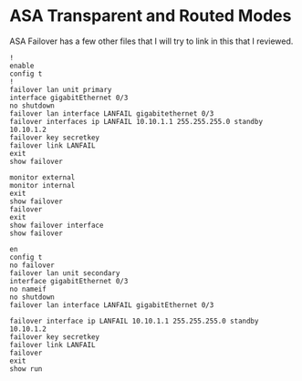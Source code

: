 # ASA Transparent and Routed Modes

ASA Failover has a few other files that I will try to link in this that I reviewed.

```PRIMARY
!
enable
config t
!
failover lan unit primary
interface gigabitEthernet 0/3
no shutdown
failover lan interface LANFAIL gigabitethernet 0/3
failover interfaces ip LANFAIL 10.10.1.1 255.255.255.0 standby 10.10.1.2
failover key secretkey
failover link LANFAIL
exit
show failover

monitor external
monitor internal
exit
show failover
failover
exit
show failover interface
show failover
```

```SECONDARY
en
config t
no failover
failover lan unit secondary
interface gigabitEthernet 0/3
no nameif
no shutdown
failover lan interface LANFAIL gigabitEthernet 0/3

failover interface ip LANFAIL 10.10.1.1 255.255.255.0 standby 10.10.1.2
failover key secretkey
failover link LANFAIL
failover
exit
show run
```
